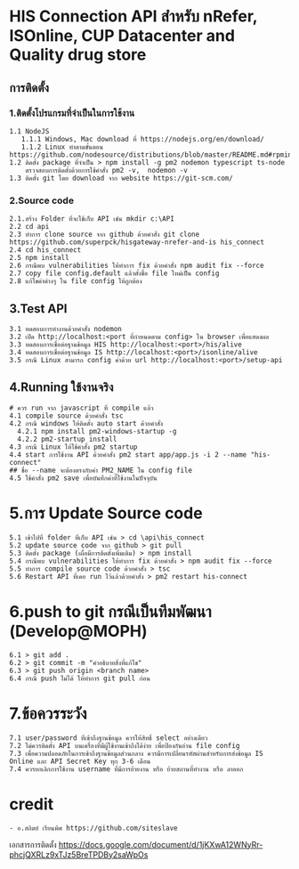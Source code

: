 # HIS Connection API สำหรับ nRefer, ISOnline, CUP Datacenter and Quality drug store

## การติดตั้ง

### 1.ติดตั้งโปรแกรมที่จำเป็นในการใช้งาน
```
1.1 NodeJS
   1.1.1 Windows, Mac download ที่ https://nodejs.org/en/download/
   1.1.2 Linux ทำตามขั้นตอน https://github.com/nodesource/distributions/blob/master/README.md#rpminstall
1.2 ติดตั้ง package ที่จำเป็น > npm install -g pm2 nodemon typescript ts-node
    ตรวจสอบการติดตั้งด้วยการใช้คำสั่ง pm2 -v,  nodemon -v
1.3 ติดตั้ง git โดย download จาก website https://git-scm.com/
```

### 2.Source code
```
2.1.สร้าง Folder ที่จะใช้เก็บ API เช่น mkdir c:\API
2.2 cd api
2.3 ทำการ clone source จาก github ด้วยคำสั่ง git clone https://github.com/superpck/hisgateway-nrefer-and-is his_connect
2.4 cd his_connect
2.5 npm install
2.6 กรณีพบ vulnerabilities ให้ทำการ fix ด้วยคำสั่ง npm audit fix --force
2.7 copy file config.default แล้วตั้งชื่อ file ใหม่เป็น config
2.8 แก้ไขค่าต่างๆ ใน file config ให้ถูกต้อง
```

## 3.Test API
```
3.1 ทดสอบการทำงานด้วยคำสั่ง nodemon
3.2 เปิด http://localhost:<port ที่กำหนดตาม config> ใน browser เพื่อแสดงผล
3.3 ทดสอบการเชื่อต่อฐานข้อมูล HIS http://localhost:<port>/his/alive
3.4 ทดสอบการเชื่อต่อฐานข้อมูล IS http://localhost:<port>/isonline/alive
3.5 กรณี Linux สามารถ config ค่าด้วย url http://localhost:<port>/setup-api
```

## 4.Running ใช้งานจริง
```
# ควร run จาก javascript ที่ compile แล้ว
4.1 compile source ด้วยคำสั่ง tsc
4.2 กรณี windows ให้ติดตั้ง auto start ด้วยคำสั่ง
  4.2.1 npm install pm2-windows-startup -g
  4.2.2 pm2-startup install
4.3 กรณี Linux ให้ใช้คำสั้ง pm2 startup
4.4 start การใช้งาน API ด้วยคำสั่ง pm2 start app/app.js -i 2 --name "his-connect"
## ชื่อ --name จะต้องตรงกับค่า PM2_NAME ใน config file
4.5 ใช้คำสั่ง pm2 save เพื่อบันทึกค่าที่ใช้งานในปัจจุบัน
```

# 5.การ Update Source code
```
5.1 เข้าไปที่ folder ที่เก็บ API เช่น > cd \api\his_connect
5.2 update source code จาก github > git pull
5.3 ติดตั้ง package (เผื่อมีการติดตั้งเพิ่มเติม) > npm install
5.4 กรณีพบ vulnerabilities ให้ทำการ fix ด้วยคำสั่ง > npm audit fix --force
5.5 ทำการ compile source code ด้วยคำสั่ง > tsc
5.6 Restart API ที่เคย run ไว้แล้วด้วยคำสั่ง > pm2 restart his-connect
```

# 6.push to git กรณีเป็นทีมพัฒนา (Develop@MOPH)
```
6.1 > git add .
6.2 > git commit -m "คำอธิบายสิ่งที่แก้ไข"
6.3 > git push origin <branch name>
6.4 กรณี push ไม่ได้ ให้ทำการ git pull ก่อน
```

# 7.ข้อควรระวัง
```
7.1 user/password ที่เข้าถึงฐานข้อมูล ควรให้สิทธิ์ select อย่างเดียว
7.2 ไม่ควรติดตั้ง API บนเครื่องที่มีผู้ใช้งานเข้าถึงได้ง่าย เพื่อป้องกันอ่าน file config
7.3 เพื่อความปลอดภัยในการเข้าถึงฐานข้อมูลส่วนกลาง ควรมีการเปลี่ยนรหัสผ่านสำหรับการส่งข้อมูล IS Online และ API Secret Key ทุก 3-6 เดือน
7.4 ควรยกเลิกการใช้งาน username ที่มีการย้ายงาน หรือ ย้ายสถานที่ทำงาน หรือ ลาออก
```

# credit
```
- อ.สถิตย์ เรียนพิศ https://github.com/siteslave
```

เอกสารการติดตั้ง
https://docs.google.com/document/d/1jKXwA12WNyRr-phcjQXRLz9xTJz5BreTPDBy2saWpOs
